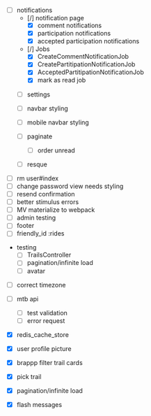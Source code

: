 * [ ] notifications
  * [/] notification page
    * [x] comment notifications
    * [x] participation notifications
    * [x] accepted participation notifications
  * [/] Jobs
    * [x] CreateCommentNotificationJob
    * [x] CreatePartitipationNotificationJob
    * [x] AcceptedPartitipationNotificationJob
    * [x] mark as read job
  * [ ] settings
  * [ ] navbar styling
  * [ ] mobile navbar styling
  * [ ] paginate
    * [ ] order unread
  * [ ] resque








* [ ] rm user#index
* [ ] change password view needs styling
* [ ] resend confirmation
* [ ] better stimulus errors
* [ ] MV materialize to webpack
* [ ] admin testing
* [ ] footer
* [ ] friendly_id :rides

* testing
  * [ ] TrailsController
  * [ ] pagination/infinite load
  * [ ] avatar
* [ ] correct timezone

* [ ] mtb api

  * [ ] test validation
  * [ ] error request

* [x] redis_cache_store
* [x] user profile picture
* [x] brappp filter trail cards
* [x] pick trail
* [x] pagination/infinite load
* [x] flash messages
